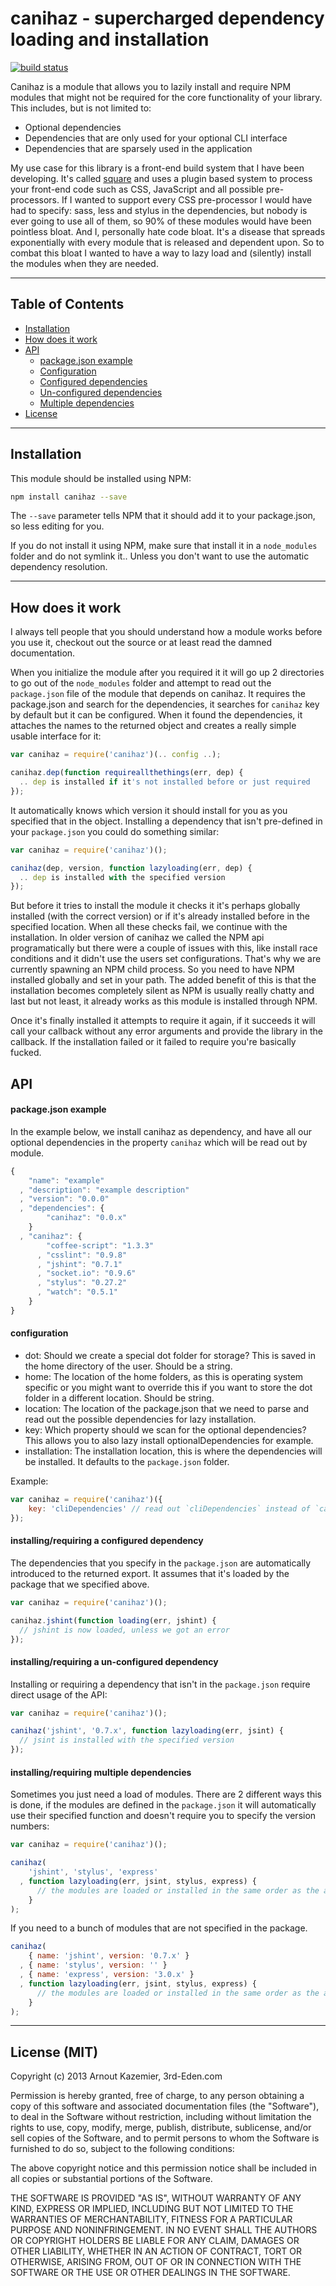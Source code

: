 # canihaz - supercharged dependency loading and installation
[![build status](https://secure.travis-ci.org/3rd-Eden/canihaz.png)](http://travis-ci.org/3rd-Eden/canihaz)

Canihaz is a module that allows you to lazily install and require NPM modules
that might not be required for the core functionality of your library. This
includes, but is not limited to:

- Optional dependencies
- Dependencies that are only used for your optional CLI interface
- Dependencies that are sparsely used in the application

My use case for this library is a front-end build system that I have been
developing. It's called [square][square] and uses a plugin based system to
process your front-end code such as CSS, JavaScript and all possible
pre-processors. If I wanted to support every CSS pre-processor I would have had
to specify: sass, less and stylus in the dependencies, but nobody is ever going
to use all of them, so 90% of these modules would have been pointless bloat. And
I, personally hate code bloat. It's a disease that spreads exponentially with
every module that is released and dependent upon. So to combat this bloat
I wanted to have a way to lazy load and (silently) install the modules when they
are needed.

[square]: /observing/square

---

## Table of Contents

- [Installation][0]
- [How does it work][1]
- [API][2]
  - [package.json example][2.1]
  - [Configuration][2.2]
  - [Configured dependencies][2.3]
  - [Un-configured dependencies][2.4]
  - [Multiple dependencies][2.5]
- [License][3]

[0]: #installation "Install all the things"
[1]: #how-does-it-work "it's like magic, unicorns and narwals combined in to awesomness"
[2]: #api "The bits that you can use and configure"
[2.1]: #packagejson-example
[2.2]: #configuration
[2.3]: #installingrequiring-a-configured-dependency
[2.4]: #installingrequiring-a-un-configured-dependency
[2.5]: #installingrequiring-multiple-dependencies
[3]: #license-mit "Stuff"

---

## Installation

This module should be installed using NPM:

```bash
npm install canihaz --save
```

The `--save` parameter tells NPM that it should add it to your package.json, so
less editing for you.

If you do not install it using NPM, make sure that install it in
a `node_modules` folder and do not symlink it.. Unless you don't want to use the
automatic dependency resolution.

---

## How does it work

I always tell people that you should understand how a module works before you
use it, checkout out the source or at least read the damned documentation.

When you initialize the module after you required it it will go up 2 directories
to go out of the `node_modules` folder and attempt to read out the
`package.json` file of the module that depends on canihaz. It requires the
package.json and search for the dependencies, it searches for `canihaz` key by
default but it can be configured. When it found the dependencies, it attaches
the names to the returned object and creates a really simple usable interface
for it:

```js
var canihaz = require('canihaz')(.. config ..);

canihaz.dep(function requireallthethings(err, dep) {
  .. dep is installed if it's not installed before or just required
});
```

It automatically knows which version it should install for you as you specified
that in the object. Installing a dependency that isn't pre-defined in your
`package.json` you could do something similar:

```js
var canihaz = require('canihaz')();

canihaz(dep, version, function lazyloading(err, dep) {
  .. dep is installed with the specified version
});
```

But before it tries to install the module it checks it it's perhaps globally
installed (with the correct version) or if it's already installed before in the
specified location. When all these checks fail, we continue with the
installation. In older version of canihaz we called the NPM api programatically
but there were a couple of issues with this, like install race conditions and it
didn't use the users set configurations. That's why we are currently spawning an
NPM child process. So you need to have NPM installed globally and set in your
path. The added benefit of this is that the installation becomes completely
silent as NPM is usually really chatty and last but not least, it already works
as this module is installed through NPM.

Once it's finally installed it attempts to require it again, if it succeeds it
will call your callback without any error arguments and provide the library in
the callback. If the installation failed or it failed to require you're
basically fucked.

## API

#### package.json example

In the example below, we install canihaz as dependency, and have all our
optional dependencies in the property `canihaz` which will be read out by
module.

```js
{
    "name": "example"
  , "description": "example description"
  , "version": "0.0.0"
  , "dependencies": {
        "canihaz": "0.0.x"
    }
  , "canihaz": {
        "coffee-script": "1.3.3"
      , "csslint": "0.9.8"
      , "jshint": "0.7.1"
      , "socket.io": "0.9.6"
      , "stylus": "0.27.2"
      , "watch": "0.5.1"
    }
}
```

#### configuration

- dot: Should we create a special dot folder for storage? This is saved in
  the home directory of the user. Should be a string.
- home: The location of the home folders, as this is operating system
  specific or you might want to override this if you want to store the dot
  folder in a different location. Should be string.
- location: The location of the package.json that we need to parse and read out
  the possible dependencies for lazy installation.
- key: Which property should we scan for the optional dependencies? This
  allows you to also lazy install optionalDependencies for example.
- installation: The installation location, this is where the dependencies will
  be installed. It defaults to the `package.json` folder.

Example:

```js
var canihaz = require('canihaz')({
    key: 'cliDependencies' // read out `cliDependencies` instead of `canihaz`
});
```

#### installing/requiring a configured dependency

The dependencies that you specify in the `package.json` are automatically
introduced to the returned export. It assumes that it's loaded by the package
that we specified above.

```js
var canihaz = require('canihaz')();

canihaz.jshint(function loading(err, jshint) {
  // jshint is now loaded, unless we got an error
});
```

#### installing/requiring a un-configured dependency

Installing or requiring a dependency that isn't in the `package.json` require
direct usage of the API:

```js
var canihaz = require('canihaz')();

canihaz('jshint', '0.7.x', function lazyloading(err, jsint) {
  // jsint is installed with the specified version
});
```

#### installing/requiring multiple dependencies

Sometimes you just need a load of modules. There are 2 different ways this is
done, if the modules are defined in the `package.json` it will automatically use
their specified function and doesn't require you to specify the version numbers:

```js
var canihaz = require('canihaz')();

canihaz(
    'jshint', 'stylus', 'express'
  , function lazyloading(err, jsint, stylus, express) {
      // the modules are loaded or installed in the same order as the arguments
    }
);
```

If you need to a bunch of modules that are not specified in the package. 

```js
canihaz(
    { name: 'jshint', version: '0.7.x' }
  , { name: 'stylus', version: '' }
  , { name: 'express', version: '3.0.x' }
  , function lazyloading(err, jsint, stylus, express) {
      // the modules are loaded or installed in the same order as the arguments
    }
);
```

---

## License (MIT)

Copyright (c) 2013 Arnout Kazemier, 3rd-Eden.com

Permission is hereby granted, free of charge, to any person obtaining a copy
of this software and associated documentation files (the "Software"), to deal
in the Software without restriction, including without limitation the rights
to use, copy, modify, merge, publish, distribute, sublicense, and/or sell
copies of the Software, and to permit persons to whom the Software is
furnished to do so, subject to the following conditions:

The above copyright notice and this permission notice shall be included in
all copies or substantial portions of the Software.

THE SOFTWARE IS PROVIDED "AS IS", WITHOUT WARRANTY OF ANY KIND, EXPRESS OR
IMPLIED, INCLUDING BUT NOT LIMITED TO THE WARRANTIES OF MERCHANTABILITY,
FITNESS FOR A PARTICULAR PURPOSE AND NONINFRINGEMENT. IN NO EVENT SHALL THE
AUTHORS OR COPYRIGHT HOLDERS BE LIABLE FOR ANY CLAIM, DAMAGES OR OTHER
LIABILITY, WHETHER IN AN ACTION OF CONTRACT, TORT OR OTHERWISE, ARISING FROM,
OUT OF OR IN CONNECTION WITH THE SOFTWARE OR THE USE OR OTHER DEALINGS IN
THE SOFTWARE.
